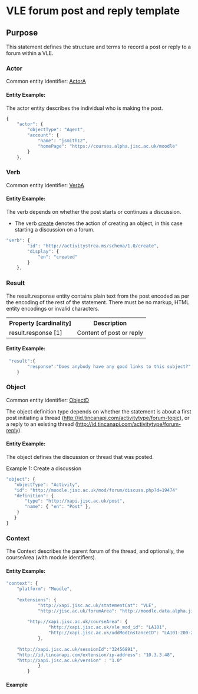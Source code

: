 # VLE forum post and reply template

## Purpose
This statement defines the structure and terms to record a post or reply to a forum within a VLE.

### Actor

Common entity identifier: [ActorA](../common_structures.md#actora)

#### Entity Example:
The actor entity describes the individual who is making the post.

``` Javascript
{
    "actor": {
        "objectType": "Agent",
        "account": {
            "name": "jsmith12",
            "homePage": "https://courses.alpha.jisc.ac.uk/moodle"
        }
    },
```

### Verb

Common entity identifier: [VerbA](/common_structures.md#verba)

#### Entity Example:

The verb depends on whether the post starts or continues a discussion.

- The verb [create](/vocabulary.md#create) denotes the action of creating an object, in this case starting a discussion on a forum.

``` javascript
"verb": {
        "id": "http://activitystrea.ms/schema/1.0/create",
        "display": {
            "en": "created"
        }
    },

```

### Result
The result.response entity contains plain text from the post encoded as per the encoding of the rest of the statement. There must be no markup,  HTML entity encodings or invalid characters.

<table>
	<tr><th>Property [cardinality]</th><th>Description</th></tr>
	<tr><td>result.response [1]</td><td>Content of post or reply</td></tr>
</table>


#### Entity Example:


``` javascript
 "result":{
        "response":"Does anybody have any good links to this subject?"
    }
```

### Object
Common entity identifier: [ObjectD](/common_structures.md#objectd)

The object definition type depends on whether the statement is about a first post initiating a thread (http://id.tincanapi.com/activitytype/forum-topic), or a reply to an existing thread (http://id.tincanapi.com/activitytype/forum-reply).

#### Entity Example:
The object defines the discussion or thread that was posted.

Example 1: Create a discussion
 ``` javascript
"object": {
	"objectType": "Activity",
	"id": "http://moodle.jisc.ac.uk/mod/forum/discuss.php?d=19474"	
	"definition": {
		"type": "http://xapi.jisc.ac.uk/post",			
		"name": { "en": "Post" },			   
	 }
    }
}
```


### Context
The Context describes the parent forum of the thread, and optionally, the courseArea (with module identifiers).

#### Entity Example:

``` javascript
"context": {
    "platform": "Moodle",
	
    "extensions": {
			"http://xapi.jisc.ac.uk/statementCat": "VLE",
    		"http://jisc.ac.uk/forumArea": "http://moodle.data.alpha.jisc.ac.uk/mod/forum/view.php?id=138371",
			
		"http://xapi.jisc.ac.uk/courseArea": {
      		 	"http://xapi.jisc.ac.uk/vle_mod_id": "LA101",
				"http://xapi.jisc.ac.uk/uddModInstanceID": "LA101-200-2016S1-0",
			},
			
	"http://xapi.jisc.ac.uk/sessionId":"32456891",
	"http://id.tincanapi.com/extension/ip-address": "10.3.3.48",
	"http://xapi.jisc.ac.uk/version" : "1.0"
			}
		}
```

#### Example

